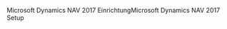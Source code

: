 <span data-ttu-id="3ca59-101">Microsoft Dynamics NAV 2017 Einrichtung</span><span class="sxs-lookup"><span data-stu-id="3ca59-101">Microsoft Dynamics NAV 2017 Setup</span></span>